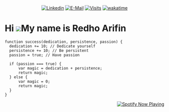 &nbsp;<div align="center">
  [![Linkedin](https://img.shields.io/badge/linked-in-369?style=flat-square&logo=linkedin&logoColor=white&color=blue)](https://www.linkedin.com/in/redho-arifin-983372196/)
  [![E-Mail](https://img.shields.io/badge/email-reveal-2a8?style=flat-square&logo=gmail&logoColor=white)](https://mail.google.com/mail/u/1/?view=cm&fs=1&to=redho.arn@gmail.com&tf=1)
  [![Visits](https://komarev.com/ghpvc/?username=redhocode&logo=GitHub&label=github%20visits&color=336699&logoColor=white&style=flat-square)](https://github.com/redhocode)
  [![wakatime](https://wakatime.com/badge/user/d34b7c67-b021-453b-88f1-66063a5e64f9.svg)](https://wakatime.com/@d34b7c67-b021-453b-88f1-66063a5e64f9)
</div>

 
Hi ![](https://user-images.githubusercontent.com/18350557/176309783-0785949b-9127-417c-8b55-ab5a4333674e.gif)My name is Redho Arifin
====================================================================================================================================

<div>
  
  ```
function success(dedication, persistence, passion) {
    dedication += 10; // Dedicate yourself
    persistence += 10; // Be persistent
    passion = true; // Have passion

    if (passion === true) {
        var magic = dedication + persistence;
        return magic;
    } else {
        var magic = 0;
        return magic;
    }
}

```
<div style="display: flex; justify-content: space-between;">
  <div style="flex: 1; text-align: left;">

  </div>
  <div style="flex: 1; text-align: right;">
    <a href="https://www.spotify.com/" target="_blank" rel="noreferrer">
      <img src="https://spotify-github-profile.kittinanx.com/api/view.svg?uid=a3thxrr5hvqruh3dkvsa8nh49&cover_image=true&theme=default&show_offline=false&background_color=121212&interchange=true" alt="Spotify Now Playing"/>
    </a>
  </div>
</div>







